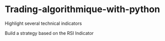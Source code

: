 # Trading-algorithmique-with-python
Highlight several technical indicators

Build a strategy based on the RSI Indicator
